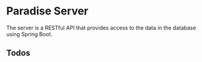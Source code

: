 # Paradise Server

The server is a RESTful API that provides access to the data in the database using Spring Boot.

## Todos
